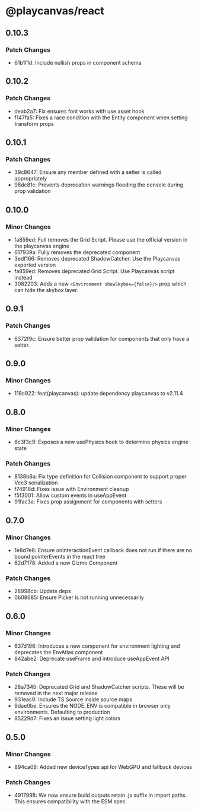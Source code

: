 # @playcanvas/react

## 0.10.3

### Patch Changes

- 61b1f1d: Include nullish props in component schema

## 0.10.2

### Patch Changes

- deab2a7: Fix ensures font works with use asset hook
- f147fa5: Fixes a race condition with the Entity component when setting transform props

## 0.10.1

### Patch Changes

- 39c8647: Ensure any member defined with a setter is called appropriately
- 98dc81c: Prevents deprecation warnings flooding the console during prop validation

## 0.10.0

### Minor Changes

- fa859ed: Full removes the Grid Script. Please use the official version in the playcanvas engine
- 617939a: Fully removes the deprecated <EnvAtlas/> component
- 3edf166: Removes deprecated ShadowCatcher. Use the Playcanvas exported version
- fa859ed: Removes deprecated Grid Script. Use Playcanvas script instead
- 3082203: Adds a new `<Environment showSkybox={false}/>` prop which can hide the skybox layer.

## 0.9.1

### Patch Changes

- 6372f9c: Ensure better prop validation for components that only have a setter.

## 0.9.0

### Minor Changes

- 118c922: feat(playcanvas): update dependency playcanvas to v2.11.4

## 0.8.0

### Minor Changes

- 6c3f3c9: Exposes a new usePhysics hook to determine physics engine state

### Patch Changes

- 8138b6a: Fix type definition for Collision component to support proper Vec3 serialization
- f74918d: Fixes issue with Environment cleanup
- f5f3001: Allow custom events in useAppEvent
- 91fac3a: Fixes prop assignment for components with setters

## 0.7.0

### Minor Changes

- 1e8d7e6: Ensure onInteractionEvent callback does not run if there are no bound pointerEvents in the react tree
- 62d7178: Added a new Gizmo Component

### Patch Changes

- 28998cb: Update deps
- 0b08685: Ensure Picker is not running unnecessarily

## 0.6.0

### Minor Changes

- 637d196: Introduces a new <Environment/> component for environment lighting and deprecates the EnvAtlas component
- 842abe2: Deprecate useFrame and introduce useAppEvent API

### Patch Changes

- 28a7345: Deprecated Grid and ShadowCatcher scripts. These will be removed in the next major release
- 931eac0: Include TS Source inside source maps
- 9dae0be: Ensures the NODE_ENV is compatible in browser only environments. Defaulting to production
- 85229d7: Fixes an issue setting light colors

## 0.5.0

### Minor Changes

- 894ca08: Added new deviceTypes api for WebGPU and fallback devices

### Patch Changes

- 4917998: We now ensure build outputs retain .js suffix in import paths. This ensures compatibility with the ESM spec
